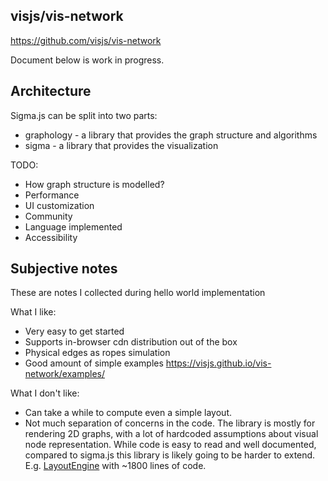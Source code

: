 ## visjs/vis-network

https://github.com/visjs/vis-network

Document below is work in progress.

## Architecture

Sigma.js can be split into two parts:

* graphology - a library that provides the graph structure and algorithms
* sigma - a library that provides the visualization


TODO: 
* How graph structure is modelled?
* Performance
* UI customization
* Community 
* Language implemented
* Accessibility

## Subjective notes

These are notes I collected during hello world implementation

What I like:

* Very easy to get started
* Supports in-browser cdn distribution out of the box
* Physical edges as ropes simulation
* Good amount of simple examples https://visjs.github.io/vis-network/examples/

What I don't like:

* Can take a while to compute even a simple layout.
* Not much separation of concerns in the code. The library is mostly for rendering 2D graphs, with a lot of hardcoded assumptions about visual node representation. While code is easy to read and well documented, compared to sigma.js this library is likely going to be harder to extend. E.g. [LayoutEngine](https://github.com/visjs/vis-network/blob/24ce98c980370f3d23f4eef7850734f08f8bbf62/lib/network/modules/LayoutEngine.js) with ~1800 lines of code.

